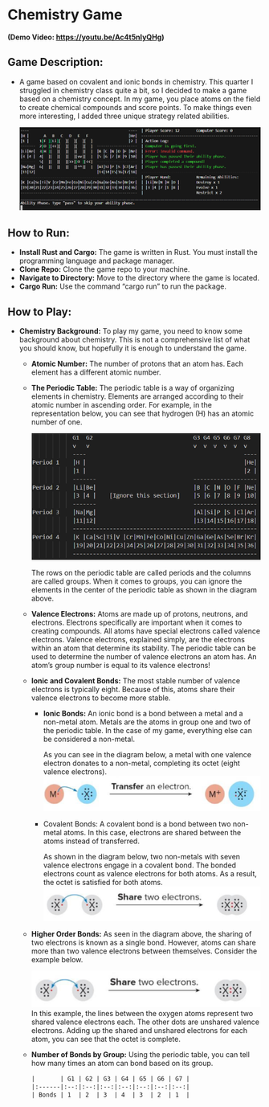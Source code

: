 # **Chemistry Game**
**(Demo Video: https://youtu.be/Ac4t5nIyQHg)**

## **Game Description:**
- A game based on covalent and ionic bonds in chemistry. This quarter I struggled in chemistry class quite a bit, so I decided to make a game based on a chemistry concept. In my game, you place atoms on the field to create chemical compounds and score points. To make things even more interesting, I added three unique strategy related abilities.
  
  ![chemistry game screenshot](demo-images/image1.png)

## **How to Run:**
- **Install Rust and Cargo:** The game is written in Rust. You must install the programming language and package manager. 
- **Clone Repo:** Clone the game repo to your machine. 
- **Navigate to Directory:** Move to the directory where the game is located.
- **Cargo Run:** Use the command “cargo run” to run the package.

## **How to Play:**
- **Chemistry Background:** To play my game, you need to know some background about chemistry. This is not a comprehensive list of what you should know, but hopefully it is enough to understand the game. 
  - **Atomic Number:** The number of protons that an atom has. Each element has a different atomic number.
  - **The Periodic Table:** The periodic table is a way of organizing elements in chemistry. Elements are arranged according to their atomic number in ascending order. For example, in the representation below, you can see that hydrogen (H) has an atomic number of one.
 
    ![chemistry game](demo-images/image2.png)

    The rows on the periodic table are called periods and the columns are called groups. When it comes to groups, you can ignore the elements in the center of the periodic table as shown in the diagram above.
  - **Valence Electrons:** Atoms are made up of protons, neutrons, and electrons. Electrons specifically are important when it comes to creating compounds. All atoms have special electrons called valence electrons. Valence electrons, explained simply, are the electrons within an atom that determine its stability. The periodic table can be used to determine the number of valence electrons an atom has. An atom’s group number is equal to its valence electrons!  
  - **Ionic and Covalent Bonds:** The most stable number of valence electrons is typically eight. Because of this, atoms share their valence electrons to become more stable. 
    - **Ionic Bonds:** An ionic bond is a bond between a metal and a non-metal atom. Metals are the atoms in group one and two of the periodic table. In the case of my game, everything else can be considered a non-metal.  

      As you can see in the diagram below, a metal with one valence electron donates to a non-metal, completing its octet (eight valence electrons).  
      ![chemistry game screenshot](demo-images/image3.png)
    - Covalent Bonds: A covalent bond is a bond between two non-metal atoms. In this case, electrons are shared between the atoms instead of transferred. 

      As shown in the diagram below, two non-metals with seven valence electrons engage in a covalent bond. The bonded electrons count as valence electrons for both atoms. As a result, the octet is satisfied for both atoms.
      ![chemistry game screenshot](demo-images/image4.png)
  - **Higher Order Bonds:** As seen in the diagram above, the sharing of two electrons is known as a single bond. However, atoms can share more than two valence electrons between themselves. Consider the example below.
 
    ![chemistry game screenshot](demo-images/image4.png)
    In this example, the lines between the oxygen atoms represent two shared valence electrons each. The other dots are unshared valence electrons. Adding up the shared and unshared electrons for each atom, you can see that the octet is complete.
  - **Number of Bonds by Group:** Using the periodic table, you can tell how many times an atom can bond based on its group.
 
        |       | G1 | G2 | G3 | G4 | G5 | G6 | G7 |
        |:------|:--:|:--:|:--:|:--:|:--:|:--:|:--:|
        | Bonds | 1  | 2  | 3  | 4  | 3  | 2  | 1  | 
